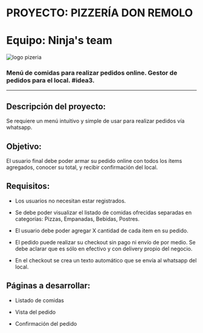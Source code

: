 # PROYECTO: PIZZERÍA DON REMOLO 
# Equipo: Ninja's team

![logo pizeria](https://imagizer.imageshack.com/img924/2460/sERE1f.jpg)

### Menú de comidas para realizar pedidos online. Gestor de pedidos para el local. #idea3.

---

## Descripción del proyecto:
Se requiere un menú intuitivo y simple de usar para realizar pedidos vía whatsapp.

## Objetivo:
El usuario final debe poder armar su pedido online con todos los ítems agregados,
conocer su total, y recibir confirmación del local.

## Requisitos:

- Los usuarios no necesitan estar registrados.

- Se debe poder visualizar el listado de comidas ofrecidas separadas en categorías:
Pizzas, Empanadas, Bebidas, Postres.

- El usuario debe poder agregar X cantidad de cada item en su pedido.

- El pedido puede realizar su checkout sin pago ni envío de por medio. Se debe aclarar
que es sólo en efectivo y con delivery propio del negocio.

- En el checkout se crea un texto automático que se envía al whatsapp del local.

## Páginas a desarrollar:

- Listado de comidas

- Vista del pedido

- Confirmación del pedido
